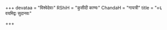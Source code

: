 +++
devataa = "विश्वेदेवाः"
RShiH = "कुसीदी काण्वः"
ChandaH = "गायत्री"
title = "०६ वयमिद्वः सुदानवः"

+++
